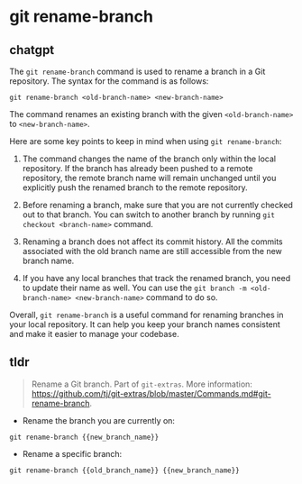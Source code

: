 # git rename-branch 
## chatgpt 
The `git rename-branch` command is used to rename a branch in a Git repository. The syntax for the command is as follows:

```
git rename-branch <old-branch-name> <new-branch-name>
```

The command renames an existing branch with the given `<old-branch-name>` to `<new-branch-name>`. 

Here are some key points to keep in mind when using `git rename-branch`:

1. The command changes the name of the branch only within the local repository. If the branch has already been pushed to a remote repository, the remote branch name will remain unchanged until you explicitly push the renamed branch to the remote repository.

2. Before renaming a branch, make sure that you are not currently checked out to that branch. You can switch to another branch by running `git checkout <branch-name>` command.

3. Renaming a branch does not affect its commit history. All the commits associated with the old branch name are still accessible from the new branch name.

4. If you have any local branches that track the renamed branch, you need to update their name as well. You can use the `git branch -m <old-branch-name> <new-branch-name>` command to do so.

Overall, `git rename-branch` is a useful command for renaming branches in your local repository. It can help you keep your branch names consistent and make it easier to manage your codebase. 

## tldr 
 
> Rename a Git branch.
> Part of `git-extras`.
> More information: <https://github.com/tj/git-extras/blob/master/Commands.md#git-rename-branch>.

- Rename the branch you are currently on:

`git rename-branch {{new_branch_name}}`

- Rename a specific branch:

`git rename-branch {{old_branch_name}} {{new_branch_name}}`
